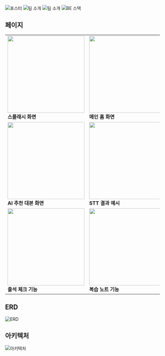 ![포스터](https://github.com/Kimgyuilli/SpeekSee-BE/blob/main/image/1.png?raw=true)
![팀 소개](https://github.com/Kimgyuilli/SpeekSee-BE/blob/main/image/6.png)
![팀 소개](https://github.com/Kimgyuilli/SpeekSee-BE/blob/main/image/7.png)
![BE 스택](https://github.com/Kimgyuilli/SpeekSee-BE/blob/main/image/12.png)


## 페이지
<table>
  <tr>
    <td>
      <img src="https://github.com/Kimgyuilli/SpeekSee-BE/blob/main/image/%EC%8A%A4%ED%94%8C%EB%9E%98%EC%8B%9C%20(1).png?raw=true" width="250"/><br/>
      <b>스플래시 화면</b>
    </td>
    <td>
      <img src="https://github.com/Kimgyuilli/SpeekSee-BE/blob/main/image/%EB%A9%94%EC%9D%B8%20%ED%99%88%20%ED%99%94%EB%A9%B4%20(1).png?raw=true" width="250"/><br/>
      <b>메인 홈 화면</b>
    </td>
    <td>
      <img src="https://github.com/Kimgyuilli/SpeekSee-BE/blob/main/image/%EB%A1%9C%EA%B7%B8%EC%9D%B8.png?raw=true" width="250"/><br/>
      <b>로그인 화면</b>
    </td>
  </tr>
  <tr>
    <td>
      <img src="https://github.com/Kimgyuilli/SpeekSee-BE/blob/main/image/%EB%8D%B0%EC%9D%BC%EB%A6%AC%20%EC%B6%94%EC%B2%9C%20%EB%8C%80%EB%B3%B8.png?raw=true" width="250"/><br/>
      <b>AI 추천 대본 화면</b>
    </td>
    <td>
      <img src="https://github.com/Kimgyuilli/SpeekSee-BE/blob/main/image/%EB%8D%B0%EC%9D%BC%EB%A6%AC%20%EC%B6%94%EC%B2%9C%20%EB%8C%80%EB%B3%B8%20(1).png?raw=true" width="250"/><br/>
      <b>STT 결과 예시</b>
    </td>
    <td>
      <img src="https://github.com/Kimgyuilli/SpeekSee-BE/blob/main/image/%EB%8C%80%EB%B3%B8%20%EC%83%9D%EC%84%B1.png" width="250"/><br/>
      <b>대본 생성</b>
    </td>
  </tr>
  <tr>
    <td>
      <img src="https://github.com/Kimgyuilli/SpeekSee-BE/blob/main/image/%EC%B6%9C%EC%84%9D%20%EC%B2%B4%ED%81%AC.png?raw=true" width="250"/><br/>
      <b>출석 체크 기능</b>
    </td>
    <td>
      <img src="https://github.com/Kimgyuilli/SpeekSee-BE/blob/main/image/%EC%98%A4%EB%A5%98%20%EC%A0%80%EC%9E%A5%20-_%20%EB%B3%B5%EC%8A%B5%20%EB%85%B8%ED%8A%B8.png?raw=true" width="250"/><br/>
      <b>복습 노트 기능</b>
    </td>
    <td>
      <img src="https://github.com/Kimgyuilli/SpeekSee-BE/blob/main/image/%EA%B8%B0%EC%B4%88%20%EC%84%B1%EC%9E%A5%20%EB%8C%80%EC%8B%9C%EB%B3%B4%EB%93%9C%20(2%EC%B0%A8).png?raw=true" width="250"/><br/>
      <b>성장 대시보드</b>
    </td>
  </tr>
</table>

## ERD
![ERD](https://github.com/Kimgyuilli/SpeekSee-BE/blob/main/image/erd.png)
## 아키텍처
![아키텍처](https://github.com/Kimgyuilli/SpeekSee-BE/blob/main/image/%EC%95%84%ED%82%A4%ED%85%8D%EC%B2%98.png)
